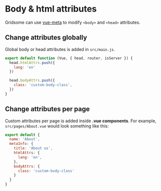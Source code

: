 # Body & html attributes
Gridsome can use [vue-meta](https://github.com/declandewet/vue-meta) to modify `<body>` and `<head>` attributes.

## Change attributes globally
Global body or head attributes is added in `src/main.js`.

```js
export default function (Vue, { head, router, isServer }) {
  head.htmlAttrs.push({
    lang: 'en'
  })

  head.bodyAttrs.push({
    class: 'custom-body-class',
  })
}
```


## Change attributes per page
Custom attributes per page is added inside **.vue components**.
For example, `src/pages/About.vue` would look something like this:

```js
export default {
  name: 'About',
  metaInfo: {
    title: 'About us',
    htmlAttrs: {
      lang: 'en',
    },
    bodyAttrs: {
      class: 'custom-body-class'
    }
  }
}
```

